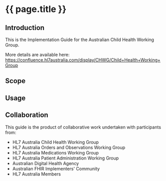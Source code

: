 # {{ page.title }}

## Introduction

This is the Implementation Guide for the Australian Child Health Working Group.

More details are available here: https://confluence.hl7australia.com/display/CHWG/Child+Health+Working+Group

## Scope

## Usage

## Collaboration
This guide is the product of collaborative work undertaken with participants from:

* HL7 Australia Child Health Working Group
* HL7 Australia Orders and Observations Working Group
* HL7 Australia Medications Working Group
* HL7 Australia Patient Administration Working Group
* Australian Digital Health Agency
* Australian FHIR Implementers' Community
* HL7 Australia Members 










